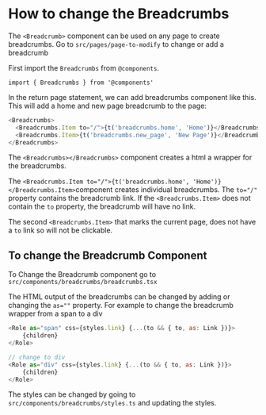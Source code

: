 # How to change the Breadcrumbs

The `<Breadcrumb>` component can be used on any page to create breadcrumbs. Go to `src/pages/page-to-modify` to change or add a breadcrumb

First import the `Breadcrumbs` from `@components`.

`import { Breadcrumbs } from '@components'`

In the return page statement, we can add breadcrumbs component like this. This will add a home and new page breadcrumb to the page:

```js
<Breadcrumbs>
  <Breadcrumbs.Item to="/">{t('breadcrumbs.home', 'Home')}</Breadcrumbs.Item>
  <Breadcrumbs.Item>{t('breadcrumbs.new_page', 'New Page')}</Breadcrumbs.Item>
</Breadcrumbs>
```

The `<Breadcrumbs></Breadcrumbs>` component creates a html a wrapper for the breadcrumbs.

The `<Breadcrumbs.Item to="/">{t('breadcrumbs.home', 'Home')}</Breadcrumbs.Item>`component creates individual breadcrumbs. The `to="/"` property contains the breadcrumb link. If the `<Breadcrumbs.Item>` does not contain the `to` property, the breadcrumb will have no link.

The second `<Breadcrumbs.Item>` that marks the current page, does not have a `to` link so will not be clickable.

## To change the Breadcrumb Component

To Change the Breadcrumb component go to `src/components/breadcrumbs/breadcrumbs.tsx`

The HTML output of the breadcrumbs can be changed by adding or changing the `as=""` property. For example to change the breadcrumb wrapper from a span to a div

```js
<Role as="span" css={styles.link} {...(to && { to, as: Link })}>
    {children}
</Role>

// change to div
<Role as="div" css={styles.link} {...(to && { to, as: Link })}>
    {children}
</Role>
```

The styles can be changed by going to `src/components/breadcrumbs/styles.ts` and updating the styles.
